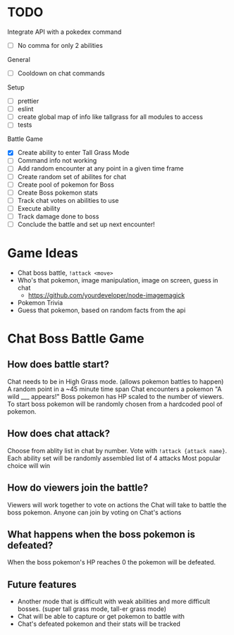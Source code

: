 # TODO

Integrate API with a pokedex command

- [ ] No comma for only 2 abilities

General

- [ ] Cooldown on chat commands

Setup

- [ ] prettier
- [ ] eslint
- [ ] create global map of info like tallgrass for all modules to access
- [ ] tests

Battle Game

- [x] Create ability to enter Tall Grass Mode
- [ ] Command info not working
- [ ] Add random encounter at any point in a given time frame
- [ ] Create random set of abilites for chat
- [ ] Create pool of pokemon for Boss
- [ ] Create Boss pokemon stats
- [ ] Track chat votes on abilities to use
- [ ] Execute ability
- [ ] Track damage done to boss
- [ ] Conclude the battle and set up next encounter!

# Game Ideas

- Chat boss battle, `!attack <move>`
- Who's that pokemon, image manipulation, image on screen, guess in chat
  - https://github.com/yourdeveloper/node-imagemagick
- Pokemon Trivia
- Guess that pokemon, based on random facts from the api

# Chat Boss Battle Game

## How does battle start?

Chat needs to be in High Grass mode. (allows pokemon battles to happen)
A random point in a ~45 minute time span
Chat encounters a pokemon "A wild \_\_\_ appears!"
Boss pokemon has HP scaled to the number of viewers.
To start boss pokemon will be randomly chosen from a hardcoded pool of pokemon.

## How does chat attack?

Choose from ablity list in chat by number. Vote with `!attack {attack name}`.
Each ability set will be randomly assembled list of 4 attacks
Most popular choice will win

## How do viewers join the battle?

Viewers will work together to vote on actions the Chat will take to battle the boss pokemon.
Anyone can join by voting on Chat's actions

## What happens when the boss pokemon is defeated?

When the boss pokemon's HP reaches 0 the pokemon will be defeated.

## Future features

- Another mode that is difficult with weak abilities and more difficult bosses. (super tall grass mode, tall-er grass mode)
- Chat will be able to capture or get pokemon to battle with
- Chat's defeated pokemon and their stats will be tracked
